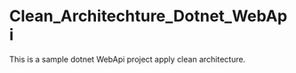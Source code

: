 # Clean_Architechture_Dotnet_WebApi
This is a sample dotnet WebApi project apply clean architecture. 
